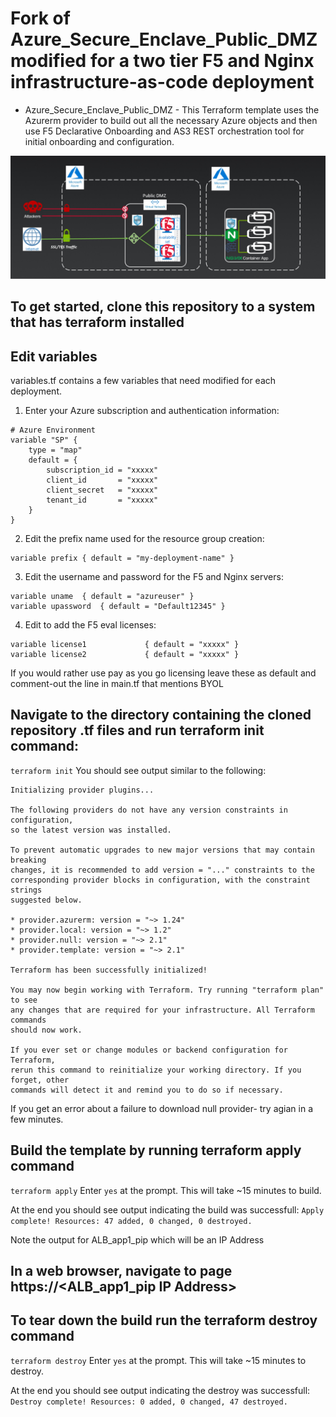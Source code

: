 # Fork of Azure_Secure_Enclave_Public_DMZ modified for a two tier F5 and Nginx infrastructure-as-code deployment

* Azure_Secure_Enclave_Public_DMZ - This Terraform template uses the Azurerm provider to build out all the necessary Azure objects and then use F5 Declarative Onboarding and AS3 REST orchestration tool for initial onboarding and configuration. 

![alt text](https://github.com/megamattzilla/f5_terraform/blob/master/nginx-f5-deployment.png "F5 and Nginx Deployment")

## To get started, clone this repository to a system that has terraform installed

## Edit variables

variables.tf contains a few variables that need modified for each deployment.

1. Enter your Azure subscription and authentication information:
```
# Azure Environment
variable "SP" {
	type = "map"
	default = {
		subscription_id = "xxxxx" 
		client_id       = "xxxxx"
		client_secret   = "xxxxx"
		tenant_id       = "xxxxx"
	}
}
```
2. Edit the prefix name used for the resource group creation:
```
variable prefix	{ default = "my-deployment-name" }
```
3. Edit the username and password for the F5 and Nginx servers:
```
variable uname	{ default = "azureuser" }
variable upassword	{ default = "Default12345" }
```
4. Edit to add the F5 eval licenses:
```
variable license1             { default = "xxxxx" }
variable license2             { default = "xxxxx" }
```
If you would rather use pay as you go licensing leave these as default and comment-out the line in main.tf that mentions BYOL

## Navigate to the directory containing the cloned repository .tf files and run terraform init command:
`terraform init`
You should see output similar to the following:
```
Initializing provider plugins...

The following providers do not have any version constraints in configuration,
so the latest version was installed.

To prevent automatic upgrades to new major versions that may contain breaking
changes, it is recommended to add version = "..." constraints to the
corresponding provider blocks in configuration, with the constraint strings
suggested below.

* provider.azurerm: version = "~> 1.24"
* provider.local: version = "~> 1.2"
* provider.null: version = "~> 2.1"
* provider.template: version = "~> 2.1"

Terraform has been successfully initialized!

You may now begin working with Terraform. Try running "terraform plan" to see
any changes that are required for your infrastructure. All Terraform commands
should now work.

If you ever set or change modules or backend configuration for Terraform,
rerun this command to reinitialize your working directory. If you forget, other
commands will detect it and remind you to do so if necessary.
```
If you get an error about a failure to download null provider- try agian in a few minutes.

## Build the template by running terraform apply command
`terraform apply`
Enter `yes` at the prompt. This will take ~15 minutes to build. 

At the end you should see output indicating the build was successfull:
`Apply complete! Resources: 47 added, 0 changed, 0 destroyed.`

Note the output for ALB_app1_pip which will be an IP Address

## In a web browser, navigate to page https://<ALB_app1_pip IP Address> 

## To tear down the build run the terraform destroy command
`terraform destroy`
Enter `yes` at the prompt. This will take ~15 minutes to destroy. 

At the end you should see output indicating the destroy was successfull:
`Destroy complete! Resources: 0 added, 0 changed, 47 destroyed.`

